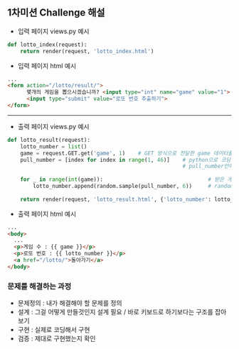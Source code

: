 ## 1차미션 Challenge 해설

- 입력 페이지 views.py 예시

```python
def lotto_index(request):
    return render(request, 'lotto_index.html')
```

- 입력 페이지 html 예시

```html
...
<form action="/lotto/result/">
      몇개의 게임을 뽑으시겠습니까? <input type="int" name="game" value="1">
      <input type="submit" value="로또 번호 추출하기">
</form>
```

* * *

- 출력 페이지 views.py 예시

```python
def lotto_result(request):
    lotto_number = list()
    game = request.GET.get('game', 1)    # GET 방식으로 전달한 game 데이터를 game이라는 변수에 저장. 없으면 1을 기본적으로 넘겨주기.
    pull_number = [index for index in range(1, 46)]    # python으로 코딩할 때 리스트 안에서 for문을 사용하는 python list comprehension이 있다. 그래서,
                                                       # pull_number안에는 리스트에 1부터 45까지 들어가 있게 된다.
                                                       
    for _ in range(int(game)):                                 # 받은 게임 수만큼 반복
        lotto_number.append(random.sample(pull_number, 6))     # random 패키지를 이용해 pull_number 리스트에서 6개를 샘플을 뽑은 리스트를 -> lotto_number라는 리스트에 append로 추가
        
    return render(request, 'lotto_result.html', {'lotto_number': lotto_number, 'game': game})
```

- 출력 페이지 html 예시

```html
...
<body>
  ...
  <p>게임 수 : {{ game }}</p>
  <p>로또 번호 : {{ lotto_number }}</p>
  <a href="/lotto/">돌아가기</a>
</body>
```


### 문제를 해결하는 과정
- 문제정의 : 내가 해결해야 할 문제를 정의
- 설계 : 그걸 어떻게 만들것인지 설계 필요 / 바로 키보드로 하기보다는 구조를 잡아보기
- 구현 : 실제로 코딩해서 구현
- 검증 : 제대로 구현했는지 확인




